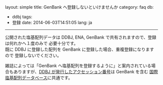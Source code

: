 layout: simple
title: GenBank へ登録しないといけませんか
category: faq
db:
  - ddbj
tags:
  - 登録
date: 2014-06-03T14:51:05
lang: ja
---

公開された塩基配列データは DDBJ, ENA, GenBank で共有されますので、登録は何れかへ１度のみで 必要十分です。    
既に DDBJ に登録した配列を GenBank に登録した場合、重複登録になりますので 登録しないでください。

雑誌によっては「GenBank へ塩基配列を登録するように」と案内されている場合もありますが、[DDBJ が発行したアクセッション番号](/insdc/accessions.html)は GenBank を含む [国際塩基配列データベース](/insdc/index.html)に共通です。 
